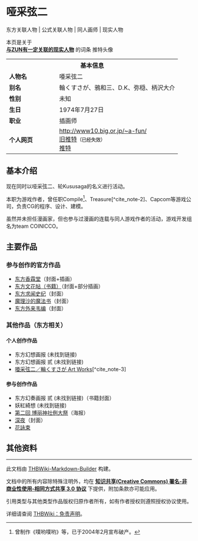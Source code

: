 # 哑采弦二

<!-- source html: G:\repos\THBWiki-Markdown-Builder\THBWikiMarkdown\Temp\main\d\d8\ns0%3A%E5%93%91%E9%87%87%E5%BC%A6%E4%BA%8C.html -->

东方关联人物 | 公式关联人物 | 同人画师 | 现实人物

本页是关于  
 **[与ZUN有一定关联的现实人物](./东方关联人物列表.md)** 的词条
[](./文件-唖采弦二推特头像.jpg.md)  推特头像
<table><tbody><tr><th colspan="2">基本信息</th></tr><tr><td style="width:120px"><b>人物名</b></td><td style="min-width:300px">唖采弦二</td></tr><tr><td><b>别名</b></td><td>輪くすさが、鴉和三、D.K、弥穏、柄沢大介</td></tr><tr><td><b>性别</b></td><td>未知</td></tr><tr><td><b>生日</b></td><td>1974年7月27日</td></tr><tr><td><b>职业</b></td><td>插画师</td></tr><tr><td><b>个人网页</b></td><td><a rel="nofollow" class="external free" href="http://www10.big.or.jp/~a-fun/">http://www10.big.or.jp/~a-fun/</a> <br><a rel="nofollow" class="external text" href="https://twitter.com/afun35499891">旧推特</a><span style="font-family: sans-serif; cursor: default; color:#555; font-size: 0.8em; bottom: 0.1em; font-weight: bold;" title="连接到已经失效网页">（已经失效）</span><br><a rel="nofollow" class="external text" href="https://twitter.com/tengen02AOqpq2f">推特</a></td></tr></tbody></table>


## 基本介绍
  
现在同时以哑采弦二、轮Kususaga的名义进行活动。  

本职为游戏作者，曾任职Compile[^cite_note-1]、Treasure[^cite_note-2]、Capcom等游戏公司，负责CG的程序、设计、建模。  

虽然并未担任漫画家，但也参与过漫画的连载与同人游戏作者的活动，游戏开发组名为team COINICCO。  

  

## 主要作品
### 参与创作的官方作品
- [东方香霖堂](./东方香霖堂.md)（封面+插画）
- [东方文花帖（书籍）](./东方文花帖（书籍）.md)（封面+部分插画）
- [东方求闻史纪](./东方求闻史纪.md)（封面）
- [魔理沙的魔法书](./The_Grimoire_of_Marisa.md)（封面）
- [东方外来韦编](./东方外来韦编.md)（封面）

### 其他作品（东方相关）
#### 个人创作作品
- 东方幻想画报 (未找到链接)
- 东方幻想画报 贰 (未找到链接)
- [唖采弦二／輪くすさが Art Works](./唖采弦二／輪くすさが_Art_Works.md)[^cite_note-3]

#### 参与创作作品
- 东方幻奏画报 贰 (未找到链接)（书籍封面）
- 妖紅綺想 (未找到链接)
- [第二回 博丽神社例大祭](./博丽神社例大祭.md)（海报）
- [深夜](./深夜.md)（封面）
- [花詠束](./花詠束.md)

## 其他资料

[^cite_note-1]: 曾制作《噗哟噗哟》等，已于2004年2月宣布破产。

  
  

  





---

此文档由 [THBWiki-Markdown-Builder](https://github.com/Delsin-Yu/THBWiki-Markdown-Builder) 构建。

文档中的所有内容除特殊注明外，均在 [**知识共享(Creative Commons) 署名-非商业性使用-相同方式共享 3.0 协议**](https://creativecommons.org/licenses/by-sa/3.0/deed.zh-hans) 下提供，附加条款亦可能应用。

引用类型与其他类型作品版权归原作者所有，如有作者授权则遵照授权协议使用。

详细请查阅 [THBWiki：免责声明](https://thbwiki.cc/THBWiki:%E5%85%8D%E8%B4%A3%E5%A3%B0%E6%98%8E)。

